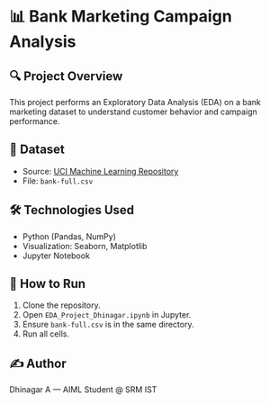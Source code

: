 # 📊 Bank Marketing Campaign Analysis

## 🔍 Project Overview
This project performs an Exploratory Data Analysis (EDA) on a bank marketing dataset to understand customer behavior and campaign performance.

## 📁 Dataset
- Source: [UCI Machine Learning Repository](https://archive.ics.uci.edu/ml/datasets/bank+marketing)
- File: `bank-full.csv`

## 🛠️ Technologies Used
- Python (Pandas, NumPy)
- Visualization: Seaborn, Matplotlib
- Jupyter Notebook

## 🚀 How to Run
1. Clone the repository.
2. Open `EDA_Project_Dhinagar.ipynb` in Jupyter.
3. Ensure `bank-full.csv` is in the same directory.
4. Run all cells.

## ✍️ Author
Dhinagar A — AIML Student @ SRM IST
